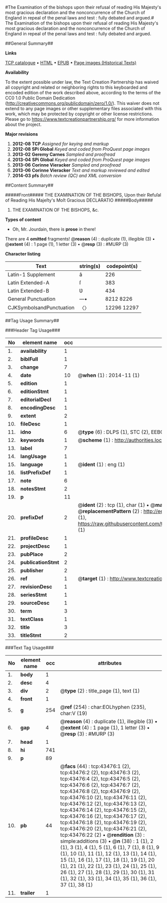 #The Examination of the bishops upon their refusal of reading His Majesty's most gracious declaration and the nonconcurrence of the Church of England in repeal of the penal laws and test : fully debated and argued.#
The Examination of the bishops upon their refusal of reading His Majesty's most gracious declaration and the nonconcurrence of the Church of England in repeal of the penal laws and test : fully debated and argued.

##General Summary##

**Links**

[TCP catalogue](http://www.ota.ox.ac.uk/tcp/)  • 
[HTML](http://tei.it.ox.ac.uk/tcp/Texts-HTML/free/A70/A70003.html)  • 
[EPUB](http://tei.it.ox.ac.uk/tcp/Texts-EPUB/free/A70/A70003.epub) • 
[Page images (Historical Texts)](https://historicaltexts.jisc.ac.uk/eebo-09523541e)

**Availability**

To the extent possible under law, the Text Creation Partnership has waived all copyright and related or neighboring rights to this keyboarded and encoded edition of the work described above, according to the terms of the CC0 1.0 Public Domain Dedication (http://creativecommons.org/publicdomain/zero/1.0/). This waiver does not extend to any page images or other supplementary files associated with this work, which may be protected by copyright or other license restrictions. Please go to https://www.textcreationpartnership.org/ for more information about the project.

**Major revisions**

1. __2012-08__ __TCP__ *Assigned for keying and markup*
1. __2012-08__ __SPi Global__ *Keyed and coded from ProQuest page images*
1. __2013-02__ __Geremy Carnes__ *Sampled and proofread*
1. __2013-04__ __SPi Global__ *Keyed and coded from ProQuest page images*
1. __2013-06__ __Corinne Vieracker__ *Sampled and proofread*
1. __2013-06__ __Corinne Vieracker__ *Text and markup reviewed and edited*
1. __2014-03__ __pfs__ *Batch review (QC) and XML conversion*

##Content Summary##

#####Front#####
THE EXAMINATION OF THE BISHOPS, Upon their Refuſal of Reading His Majeſty's Moſt Gracious DECLARATIO
#####Body#####

1. THE EXAMINATION OF THE BISHOPS, &c.

**Types of content**

  * Oh, Mr. Jourdain, there is **prose** in there!

There are 4 **omitted** fragments! 
 @__reason__ (4) : duplicate (1), illegible (3)  •  @__extent__ (4) : 1 page (1), 1 letter (3)  •  @__resp__ (3) : #MURP (3)

**Character listing**


|Text|string(s)|codepoint(s)|
|---|---|---|
|Latin-1 Supplement|â|226|
|Latin Extended-A|ſ|383|
|Latin Extended-B|Ʋ|434|
|General Punctuation|—•|8212 8226|
|CJKSymbolsandPunctuation|〈〉|12296 12297|

##Tag Usage Summary##

###Header Tag Usage###

|No|element name|occ|attributes|
|---|---|---|---|
|1.|__availability__|1||
|2.|__biblFull__|1||
|3.|__change__|7||
|4.|__date__|10| @__when__ (1) : 2014-11 (1)|
|5.|__edition__|1||
|6.|__editionStmt__|1||
|7.|__editorialDecl__|1||
|8.|__encodingDesc__|1||
|9.|__extent__|2||
|10.|__fileDesc__|1||
|11.|__idno__|6| @__type__ (6) : DLPS (1), STC (2), EEBO-CITATION (1), OCLC (1), VID (1)|
|12.|__keywords__|1| @__scheme__ (1) : http://authorities.loc.gov/ (1)|
|13.|__label__|7||
|14.|__langUsage__|1||
|15.|__language__|1| @__ident__ (1) : eng (1)|
|16.|__listPrefixDef__|1||
|17.|__note__|6||
|18.|__notesStmt__|2||
|19.|__p__|11||
|20.|__prefixDef__|2| @__ident__ (2) : tcp (1), char (1)  •  @__matchPattern__ (2) : ([0-9\-]+):([0-9IVX]+) (1), (.+) (1)  •  @__replacementPattern__ (2) : http://eebo.chadwyck.com/downloadtiff?vid=$1&page=$2 (1), https://raw.githubusercontent.com/textcreationpartnership/Texts/master/tcpchars.xml#$1 (1)|
|21.|__profileDesc__|1||
|22.|__projectDesc__|1||
|23.|__pubPlace__|2||
|24.|__publicationStmt__|2||
|25.|__publisher__|2||
|26.|__ref__|1| @__target__ (1) : http://www.textcreationpartnership.org/docs/. (1)|
|27.|__revisionDesc__|1||
|28.|__seriesStmt__|1||
|29.|__sourceDesc__|1||
|30.|__term__|3||
|31.|__textClass__|1||
|32.|__title__|3||
|33.|__titleStmt__|2||


###Text Tag Usage###

|No|element name|occ|attributes|
|---|---|---|---|
|1.|__body__|1||
|2.|__desc__|4||
|3.|__div__|2| @__type__ (2) : title_page (1), text (1)|
|4.|__front__|1||
|5.|__g__|254| @__ref__ (254) : char:EOLhyphen (235), char:V (19)|
|6.|__gap__|4| @__reason__ (4) : duplicate (1), illegible (3)  •  @__extent__ (4) : 1 page (1), 1 letter (3)  •  @__resp__ (3) : #MURP (3)|
|7.|__head__|1||
|8.|__hi__|741||
|9.|__p__|89||
|10.|__pb__|44| @__facs__ (44) : tcp:43476:1 (2), tcp:43476:2 (2), tcp:43476:3 (2), tcp:43476:4 (2), tcp:43476:5 (2), tcp:43476:6 (2), tcp:43476:7 (2), tcp:43476:8 (2), tcp:43476:9 (2), tcp:43476:10 (2), tcp:43476:11 (2), tcp:43476:12 (2), tcp:43476:13 (2), tcp:43476:14 (2), tcp:43476:15 (2), tcp:43476:16 (2), tcp:43476:17 (2), tcp:43476:18 (2), tcp:43476:19 (2), tcp:43476:20 (2), tcp:43476:21 (2), tcp:43476:22 (2)  •  @__rendition__ (3) : simple:additions (3)  •  @__n__ (38) : 1 (1), 2 (1), 3 (1), 4 (1), 5 (1), 6 (1), 7 (1), 8 (1), 9 (1), 10 (1), 11 (1), 12 (1), 13 (1), 14 (1), 15 (1), 16 (1), 17 (1), 18 (1), 19 (1), 20 (1), 21 (1), 22 (1), 23 (1), 24 (1), 25 (1), 26 (1), 27 (1), 28 (1), 29 (1), 30 (1), 31 (1), 32 (1), 33 (1), 34 (1), 35 (1), 36 (1), 37 (1), 38 (1)|
|11.|__trailer__|1||
